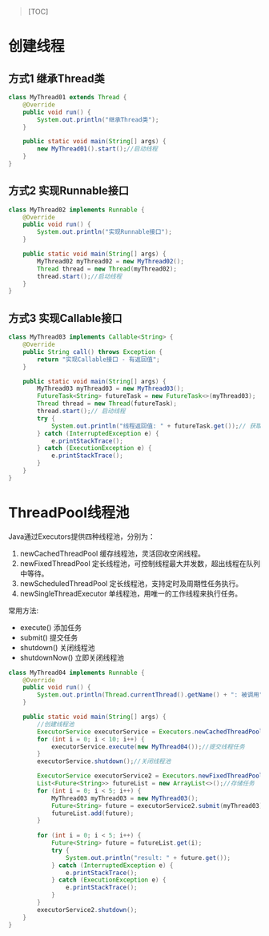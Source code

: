 > [TOC]

# 创建线程

## 方式1 继承Thread类

``` java
class MyThread01 extends Thread {
    @Override
    public void run() {
        System.out.println("继承Thread类");
    }

    public static void main(String[] args) {
        new MyThread01().start();//启动线程
    }
}
```

## 方式2 实现Runnable接口

``` java
class MyThread02 implements Runnable {
    @Override
    public void run() {
        System.out.println("实现Runnable接口");
    }

    public static void main(String[] args) {
        MyThread02 myThread02 = new MyThread02();
        Thread thread = new Thread(myThread02);
        thread.start();//启动线程
    }
}
```

## 方式3 实现Callable接口

``` java
class MyThread03 implements Callable<String> {
    @Override
    public String call() throws Exception {
        return "实现Callable接口 - 有返回值";
    }

    public static void main(String[] args) {
        MyThread03 myThread03 = new MyThread03();
        FutureTask<String> futureTask = new FutureTask<>(myThread03);
        Thread thread = new Thread(futureTask);
        thread.start();// 启动线程
        try {
            System.out.println("线程返回值: " + futureTask.get());// 获取返回值
        } catch (InterruptedException e) {
            e.printStackTrace();
        } catch (ExecutionException e) {
            e.printStackTrace();
        }
    }
}
```

# ThreadPool线程池

Java通过Executors提供四种线程池，分别为：
    
 1. newCachedThreadPool 缓存线程池，灵活回收空闲线程。
 2. newFixedThreadPool 定长线程池，可控制线程最大并发数，超出线程在队列中等待。
 3. newScheduledThreadPool 定长线程池，支持定时及周期性任务执行。
 4. newSingleThreadExecutor 单线程池，用唯一的工作线程来执行任务。

常用方法:

 - execute() 添加任务 
 - submit() 提交任务 
 - shutdown() 关闭线程池 
 - shutdownNow() 立即关闭线程池

``` java
class MyThread04 implements Runnable {
    @Override
    public void run() {
        System.out.println(Thread.currentThread().getName() + ": 被调用");
    }

    public static void main(String[] args) {
        //创建线程池
        ExecutorService executorService = Executors.newCachedThreadPool();// 缓存线程池
        for (int i = 0; i < 10; i++) {
            executorService.execute(new MyThread04());//提交线程任务
        }
        executorService.shutdown();//关闭线程池

        ExecutorService executorService2 = Executors.newFixedThreadPool(5);// 定长线程池
        List<Future<String>> futureList = new ArrayList<>();//存储任务
        for (int i = 0; i < 5; i++) {
            MyThread03 myThread03 = new MyThread03();
            Future<String> future = executorService2.submit(myThread03);
            futureList.add(future);
        }
        
        for (int i = 0; i < 5; i++) {
            Future<String> future = futureList.get(i);
            try {
                System.out.println("result: " + future.get());
            } catch (InterruptedException e) {
                e.printStackTrace();
            } catch (ExecutionException e) {
                e.printStackTrace();
            }
        }
        executorService2.shutdown();
    }
}
```

